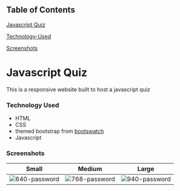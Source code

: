 ## Table of Contents

[Javascript Quiz](#Javascript-Quiz)

[Technology-Used](#Technology-Used)

[Screenshots](#Screenshots)

# Javascript Quiz

This is a responsive website built to host a javascript quiz

### Technology Used

* HTML
* CSS
* themed bootstrap from [bootswatch](https://bootswatch.com/slate/)
* Javascript

### Screenshots
|Small|Medium|Large|
|---|---|---|
| ![640-password](./Assets/images/640-password.jpg) | ![768-password](./Assets/images/768-password.jpg) | ![940-password](./Assets/images/940-password.jpg) |